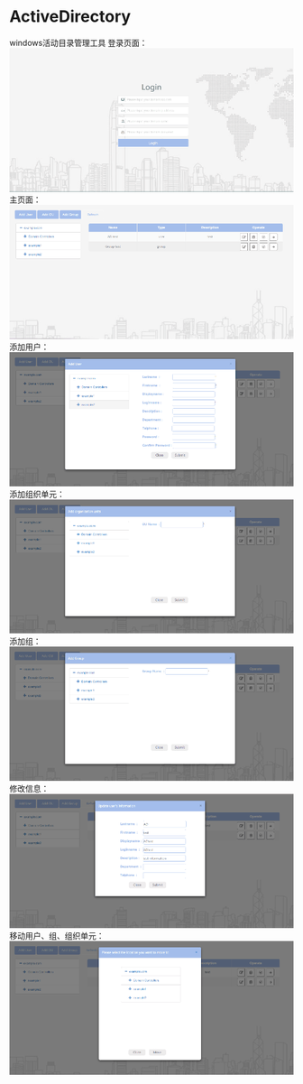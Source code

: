 # ActiveDirectory
windows活动目录管理工具
登录页面：
![login](https://github.com/DisapidatedKeyboard/ActiveDirectory/raw/master/01_preview1.png)
主页面：
![mian](https://github.com/DisapidatedKeyboard/ActiveDirectory/raw/master/02_preview2.png)
添加用户：
![adduser](https://github.com/DisapidatedKeyboard/ActiveDirectory/raw/master/03_preview3.png)
添加组织单元：
![addou](https://github.com/DisapidatedKeyboard/ActiveDirectory/raw/master/04_preview4.png)
添加组：
![addgroup](https://github.com/DisapidatedKeyboard/ActiveDirectory/raw/master/05_preview5.png)
修改信息：
![update](https://github.com/DisapidatedKeyboard/ActiveDirectory/raw/master/06_preview6.png)
移动用户、组、组织单元：
![move](https://github.com/DisapidatedKeyboard/ActiveDirectory/raw/master/07_closeup.png)
